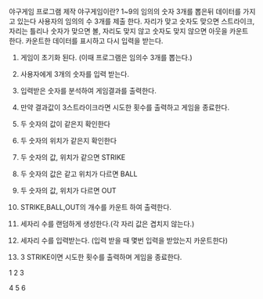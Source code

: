 야구게임 프로그램 제작
야구게임이란? 
   1~9의 임의의 숫자 3개를 뽑은뒤 데이터를 가지고 있는다
   사용자의 임의의 수 3개를 제출 한다.
   자리가 맞고 숫자도 맞으면 스트라이크, 자리는 틀리나 숫자가 맞으면 볼, 자리도 맞지 않고 숫자도 맞지 않으면 아웃을 카운트 한다.
   카운트한 데이터를 표시하고 다시 입력을 받는다.
1. 게임이 초기화 된다. (이때 프로그램은 임의수 3개를 뽑는다.)
2. 사용자에게 3개의 숫자를 입력 받는다.
3. 입력받은 숫자를 분석하여 게임결과를 출력한다.
4. 만약 결과값이 3스트라이크라면 시도한 횟수를 출력하고 게임을 종료한다.


1. 두 숫자의 값이 같은지 확인한다
2. 두 숫자의 위치가 같은지 확인한다
3. 두 숫자의 값, 위치가 같으면 STRIKE
4. 두 숫자의 값은 같고 위치가 다르면 BALL
5. 두 숫자의 값, 위치가 다르면 OUT
6. STRIKE,BALL,OUT의 개수를 카운트 하여 출력한다.
7. 세자리 수를 랜덤하게 생성한다.(각 자리 값은 겹치지 않는다.)
8. 세자리 수를 입력받는다. (입력 받을 때 몇번 입력을 받았는지 카운트한다)
9. 3 STRIKE이면 시도한 횟수를 출력하며 게임을 종료한다.

1 2 3

4 5 6 



